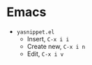 Emacs
====

- `yasnippet.el`
    - Insert, `C-x i i`
    - Create new, `C-x i n`
    - Edit, `C-x i v`
